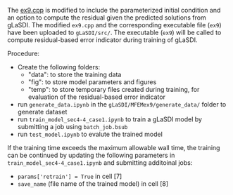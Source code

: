 The [ex9.cpp](https://github.com/mfem/mfem/blob/master/examples/ex9.cpp) is modified to include the parameterized initial condition and an option to compute the residual given the predicted solutions from gLaSDI. The modified `ex9.cpp` and the corresponding executable file (`ex9`) have been uploaded to `gLaSDI/src/`. The executable (`ex9`) will be called to compute residual-based error indicator during training of gLaSDI.

Procedure:
- Create the following folders:
    - "data": to store the training data
    - "fig": to store model parameters and figures
    - "temp": to store temporary files created during training, for evaluation of the residual-based error indicator
- run `generate_data.ipynb` in the `gLaSDI/MFEMex9/generate_data/` folder to generate dataset
- run `train_model_sec4-4_case1.ipynb` to train a gLaSDI model by submitting a job using `batch_job.bsub`
- run `test_model.ipynb` to evalute the trained model


If the training time exceeds the maximum allowable wall time, the training can be continued by updating the following parameters in `train_model_sec4-4_case1.ipynb` and submitting additoinal jobs:
- `params['retrain'] = True` in cell [7]
- `save_name` (file name of the trained model) in cell [8]